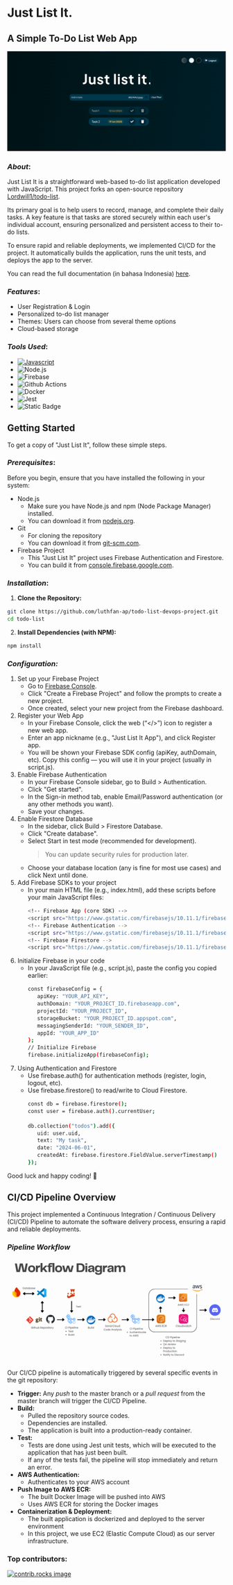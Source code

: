 # Just List It.

## A Simple To-Do List Web App

![Just List It. Landing Page](images/landing-page.png)

### *About*:
Just List It is a straightforward web-based to-do list application developed with JavaScript. This project forks an open-source repository [Lordwill1/todo-list](https://github.com/Lordwill1/todo-list).

Its primary goal is to help users to record, manage, and complete their daily tasks. A key feature is that tasks are stored securely within each user's individual account, ensuring personalized and persistent access to their to-do lists.

To ensure rapid and reliable deployments, we implemented CI/CD for the project. It automatically builds the application, runs the unit tests, and deploys the app to the server.

You can read the full documentation (in bahasa Indonesia) [here](https://docs.google.com/document/d/1W3SrFKlxeNQtjuRTD7egDTQNEU-nV5t92ysfZFpU7bY/edit?usp=sharing).

### *Features*:
* User Registration & Login
* Personalized to-do list manager
* Themes: Users can choose from several theme options
* Cloud-based storage

### *Tools Used*:
* [![Javascript](https://img.shields.io/badge/Javascript-FFFFFF?style=for-the-badge&logo=javascript&logoColor=%23FFFFFF&color=F7DF1E&link=https%3A%2F%2Fwww.javascript.com%2F)](https://www.javascript.com/)
* ![Node.js](https://img.shields.io/badge/Node.js-013b01?style=for-the-badge&logo=nodedotjs&logoColor=%23339933&labelColor=FFFFFF&link=https%3A%2F%2Fnodejs.org%2Fen)
* ![Firebase](https://img.shields.io/badge/Firebase%20(Authentication%20%26%20Firestore)-303030?style=for-the-badge&logo=firebase&logoColor=DD2C00&labelColor=FFFFFF&color=303030&link=https%3A%2F%2Ffirebase.google.com%2F)
* ![Github Actions](https://img.shields.io/badge/Github%20Actions-303030?style=for-the-badge&logo=githubactions&logoColor=3094FF&labelColor=FFFFFF&color=A2D2FB&link=https%3A%2F%2Fgithub.com%2Ffeatures%2Factions)
* ![Docker](https://img.shields.io/badge/Docker-303030?style=for-the-badge&logo=docker&logoColor=1D63ED&labelColor=FFFFFF&color=1d63ed&link=https%3A%2F%2Fwww.docker.com%2F)
* ![Jest](https://img.shields.io/badge/Jest-303030?style=for-the-badge&logo=jest&logoColor=E74504&labelColor=FFFFFF&color=F5ECE4&link=https%3A%2F%2Fjestjs.io%2F)
* ![Static Badge](https://img.shields.io/badge/SonarQube%20Cloud-303030?style=for-the-badge&logo=sonarqubecloud&logoColor=4169E1&labelColor=FFFFFF&color=E3ECFF&link=https%3A%2F%2Fsonarcloud.io%2F)

## **Getting Started**
To get a copy of "Just List It", follow these simple steps.
### *Prerequisites*:
Before you begin, ensure that you have installed the following in your system:
* Node.js
    * Make sure you have Node.js and npm (Node Package Manager) installed.
    * You can download it from [nodejs.org](nodejs.org).
* Git
    * For cloning the repository
    * You can download it from [git-scm.com](git-scm.com).
* Firebase Project
    * This "Just List It" project uses Firebase Authentication and Firestore.
    * You can build it from [console.firebase.google.com](console.firebase.google.com).

### *Installation*:
1. **Clone the Repository:**
```sh
git clone https://github.com/luthfan-ap/todo-list-devops-project.git
cd todo-list
```
2. **Install Dependencies (with NPM):**
```sh
npm install
```

### *Configuration:*
1. Set up your Firebase Project
   * Go to [Firebase Console](console.firebase.google.com).
   * Click "Create a Firebase Project" and follow the prompts to create a new project.
   * Once created, select your new project from the Firebase dashboard.
2. Register your Web App
   * In your Firebase Console, click the web (“</>”) icon to register a new web app.
   * Enter an app nickname (e.g., "Just List It App"), and click Register app.
   * You will be shown your Firebase SDK config (apiKey, authDomain, etc). Copy this config — you will use it in your project (usually in script.js).
3. Enable Firebase Authentication
   * In your Firebase Console sidebar, go to Build > Authentication.
   * Click "Get started".
   * In the Sign-in method tab, enable Email/Password authentication (or any other methods you want).
   * Save your changes.
4. Enable Firestore Database
   * In the sidebar, click Build > Firestore Database.
   * Click "Create database".
   * Select Start in test mode (recommended for development).
      > You can update security rules for production later.
   * Choose your database location (any is fine for most use cases) and click Next until done.
5. Add Firebase SDKs to your project
   * In your main HTML file (e.g., index.html), add these scripts before your main JavaScript files:
     ```sh
     <!-- Firebase App (core SDK) -->
     <script src="https://www.gstatic.com/firebasejs/10.11.1/firebase-app-compat.js"></script>
     <!-- Firebase Authentication -->
     <script src="https://www.gstatic.com/firebasejs/10.11.1/firebase-auth-compat.js"></script>
     <!-- Firebase Firestore -->
     <script src="https://www.gstatic.com/firebasejs/10.11.1/firebase-firestore-compat.js"></script>
     ```
6. Initialize Firebase in your code
   * In your JavaScript file (e.g., script.js), paste the config you copied earlier:
     ```sh
     const firebaseConfig = {
        apiKey: "YOUR_API_KEY",
        authDomain: "YOUR_PROJECT_ID.firebaseapp.com",
        projectId: "YOUR_PROJECT_ID",
        storageBucket: "YOUR_PROJECT_ID.appspot.com",
        messagingSenderId: "YOUR_SENDER_ID",
        appId: "YOUR_APP_ID"
     };
     // Initialize Firebase
     firebase.initializeApp(firebaseConfig);
     ```
7. Using Authentication and Firestore
   * Use firebase.auth() for authentication methods (register, login, logout, etc).
   * Use firebase.firestore() to read/write to Cloud Firestore.
     ```sh
     const db = firebase.firestore();
     const user = firebase.auth().currentUser;
     
     db.collection("todos").add({
        uid: user.uid,
        text: "My task",
        date: "2024-06-01",
        createdAt: firebase.firestore.FieldValue.serverTimestamp()
     });
     ```

Good luck and happy coding! 🚀

## **CI/CD Pipeline Overview**
This project implemented a Continuous Integration / Continuous Delivery (CI/CD) Pipeline to automate the software delivery process, ensuring a rapid and reliable deployments.

### *Pipeline Workflow*

![CI/CD Diagram Workflow](images/ci-cd-diagram.png)

Our CI/CD pipeline is automatically triggered by several specific events in the git repository:

* **Trigger:** Any *push* to the master branch or a *pull request* from the master branch will trigger the CI/CD Pipeline.
* **Build:**
    * Pulled the repository source codes.
    * Dependencies are installed.
    * The application is built into a production-ready container.
* **Test:**
    * Tests are done using Jest unit tests, which will be executed to the application that has just been built.
    * If any of the tests fail, the pipeline will stop immediately and return an error.
* **AWS Authentication:**
    * Authenticates to your AWS account
* **Push Image to AWS ECR:**
    * The built Docker Image will be pushed into AWS
    * Uses AWS ECR for storing the Docker images
* **Containerization & Deployment:**
    * The built application is dockerized and deployed to the server environment
    * In this project, we use EC2 (Elastic Compute Cloud) as our server infrastructure.
      
### Top contributors:

<a href="https://github.com/luthfan-ap/todo-list-devops-project/graphs/contributors">
  <img src="https://contrib.rocks/image?repo=luthfan-ap/todo-list-devops-project" alt="contrib.rocks image" />
</a>


<!-- 
## *WEBSITE DEMO*

![Screenshot (771)](https://user-images.githubusercontent.com/61280281/99399713-0844b900-290c-11eb-8d7c-1199319b4a9e.png)

![Screenshot (772)](https://user-images.githubusercontent.com/61280281/99399731-0da20380-290c-11eb-8a59-e0a2e5f9b19f.png)

![Screenshot (773)](https://user-images.githubusercontent.com/61280281/99399728-0d096d00-290c-11eb-9ee5-59cc8358676c.png)

![Screenshot (774)](https://user-images.githubusercontent.com/61280281/99399723-0b3fa980-290c-11eb-8728-03d974be548d.png)
-->
